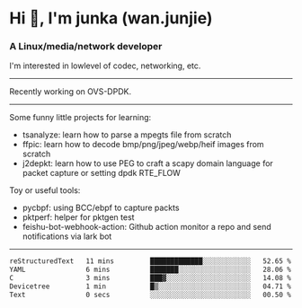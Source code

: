
<h1 >Hi 👋, I'm junka (wan.junjie)</h1>
<h3 >A Linux/media/network developer</h3>


I'm interested in lowlevel of codec, networking, etc.


---

Recently working on OVS-DPDK.

---

Some funny little projects for learning:

- tsanalyze: learn how to parse a mpegts file from scratch 
- ffpic: learn how to decode bmp/png/jpeg/webp/heif images from scratch
- j2depkt: learn how to use PEG to craft a scapy domain language for packet capture or setting dpdk RTE_FLOW

Toy or useful tools:

- pycbpf: using BCC/ebpf to capture packts
- pktperf: helper for pktgen test
- feishu-bot-webhook-action: Github action monitor a repo and send notifications via lark bot

---

<!--START_SECTION:waka-->

```txt
reStructuredText   11 mins         █████████████░░░░░░░░░░░░   52.65 %
YAML               6 mins          ███████░░░░░░░░░░░░░░░░░░   28.06 %
C                  3 mins          ███▓░░░░░░░░░░░░░░░░░░░░░   14.08 %
Devicetree         1 min           █▒░░░░░░░░░░░░░░░░░░░░░░░   04.71 %
Text               0 secs          ░░░░░░░░░░░░░░░░░░░░░░░░░   00.50 %
```

<!--END_SECTION:waka-->
